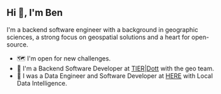 ## Hi 👋, I'm Ben

I'm a backend software engineer with a background in geographic sciences, a strong focus on geospatial solutions and a heart for open-source.

- 🗺  I'm open for new challenges.
- 🛴  I'm a Backend Software Developer at [TIER](https://tier.app/)|[Dott](https://ridedott.com/) with the geo team.
- 🚙  I was a Data Engineer and Software Developer at [HERE](https://here.com) with Local Data Intelligence.
